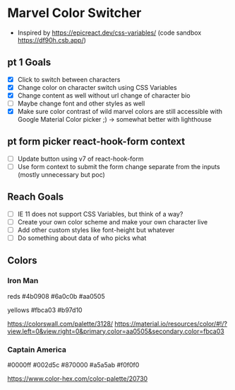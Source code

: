 # Marvel Color Switcher

- Inspired by https://epicreact.dev/css-variables/ (code sandbox https://df90h.csb.app/)

## pt 1 Goals

- [x] Click to switch between characters
- [x] Change color on character switch using CSS Variables
- [x] Change content as well without url change of character bio
- [ ] Maybe change font and other styles as well
- [x] Make sure color contrast of wild marvel colors are still accessible with Google Material Color picker ;) -> somewhat better with lighthouse

## pt form picker react-hook-form context

- [ ] Update button using v7 of react-hook-form
- [ ] Use form context to submit the form change separate from the inputs (mostly unnecessary but poc)

## Reach Goals

- [ ] IE 11 does not support CSS Variables, but think of a way?
- [ ] Create your own color scheme and make your own character live
- [ ] Add other custom styles like font-height but whatever
- [ ] Do something about data of who picks what

## Colors

### Iron Man

reds
#4b0908
#6a0c0b
#aa0505

yellows
#fbca03
#b97d10

https://colorswall.com/palette/3128/
https://material.io/resources/color/#!/?view.left=0&view.right=0&primary.color=aa0505&secondary.color=fbca03

### Captain America

#0000ff
#002d5c
#870000
#a5a5ab
#f0f0f0

https://www.color-hex.com/color-palette/20730
